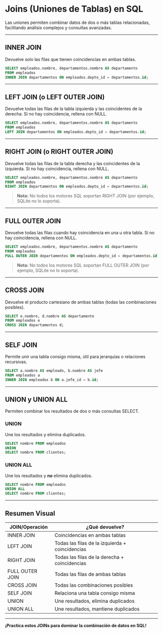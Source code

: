 # Joins (Uniones de Tablas) en SQL

Las uniones permiten combinar datos de dos o más tablas relacionadas, facilitando análisis complejos y consultas avanzadas.

---

## INNER JOIN

Devuelve solo las filas que tienen coincidencias en ambas tablas.

```sql
SELECT empleados.nombre, departamentos.nombre AS departamento
FROM empleados
INNER JOIN departamentos ON empleados.depto_id = departamentos.id;
```

---

## LEFT JOIN (o LEFT OUTER JOIN)

Devuelve todas las filas de la tabla izquierda y las coincidentes de la derecha. Si no hay coincidencia, rellena con NULL.

```sql
SELECT empleados.nombre, departamentos.nombre AS departamento
FROM empleados
LEFT JOIN departamentos ON empleados.depto_id = departamentos.id;
```

---

## RIGHT JOIN (o RIGHT OUTER JOIN)

Devuelve todas las filas de la tabla derecha y las coincidentes de la izquierda. Si no hay coincidencia, rellena con NULL.

```sql
SELECT empleados.nombre, departamentos.nombre AS departamento
FROM empleados
RIGHT JOIN departamentos ON empleados.depto_id = departamentos.id;
```

> **Nota:** No todos los motores SQL soportan RIGHT JOIN (por ejemplo, SQLite no lo soporta).

---

## FULL OUTER JOIN

Devuelve todas las filas cuando hay coincidencia en una u otra tabla. Si no hay coincidencia, rellena con NULL.

```sql
SELECT empleados.nombre, departamentos.nombre AS departamento
FROM empleados
FULL OUTER JOIN departamentos ON empleados.depto_id = departamentos.id;
```

> **Nota:** No todos los motores SQL soportan FULL OUTER JOIN (por ejemplo, SQLite no lo soporta).

---

## CROSS JOIN

Devuelve el producto cartesiano de ambas tablas (todas las combinaciones posibles).

```sql
SELECT e.nombre, d.nombre AS departamento
FROM empleados e
CROSS JOIN departamentos d;
```

---

## SELF JOIN

Permite unir una tabla consigo misma, útil para jerarquías o relaciones recursivas.

```sql
SELECT a.nombre AS empleado, b.nombre AS jefe
FROM empleados a
INNER JOIN empleados b ON a.jefe_id = b.id;
```

---

## UNION y UNION ALL

Permiten combinar los resultados de dos o más consultas SELECT.

### UNION

Une los resultados y elimina duplicados.

```sql
SELECT nombre FROM empleados
UNION
SELECT nombre FROM clientes;
```

### UNION ALL

Une los resultados y **no** elimina duplicados.

```sql
SELECT nombre FROM empleados
UNION ALL
SELECT nombre FROM clientes;
```

---

## Resumen Visual

| JOIN/Operación  | ¿Qué devuelve?                                  |
| --------------- | ----------------------------------------------- |
| INNER JOIN      | Coincidencias en ambas tablas                   |
| LEFT JOIN       | Todas las filas de la izquierda + coincidencias |
| RIGHT JOIN      | Todas las filas de la derecha + coincidencias   |
| FULL OUTER JOIN | Todas las filas de ambas tablas                 |
| CROSS JOIN      | Todas las combinaciones posibles                |
| SELF JOIN       | Relaciona una tabla consigo misma               |
| UNION           | Une resultados, elimina duplicados              |
| UNION ALL       | Une resultados, mantiene duplicados             |

---

**¡Practica estos JOINs para dominar la combinación de datos en SQL!**
